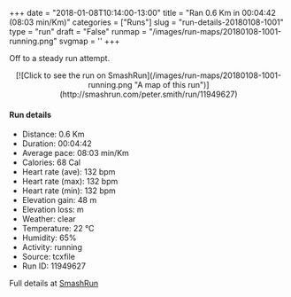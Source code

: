 +++
date = "2018-01-08T10:14:00-13:00"
title = "Ran 0.6 Km in 00:04:42 (08:03 min/Km)"
categories = ["Runs"]
slug = "run-details-20180108-1001"
type = "run"
draft = "False"
runmap = "/images/run-maps/20180108-1001-running.png"
svgmap = '<polyline points="16 0, 21 4, 23 6, 27 12, 31 18, 32 21, 32 27, 32 34, 34 40, 34 44, 35 47, 39 52, 47 60, 50 63, 61 80, 63 83, 69 86, 70 88, 72 90, 75 92, 84 100">'
+++

Off to a steady run attempt. 

<!--more-->

<center>
[![Click to see the run on SmashRun](/images/run-maps/20180108-1001-running.png "A map of this run")](http://smashrun.com/peter.smith/run/11949627)
</center>

#### Run details

* Distance: 0.6 Km
* Duration: 00:04:42
* Average pace: 08:03 min/Km
* Calories: 68 Cal
* Heart rate (ave): 132 bpm
* Heart rate (max): 132 bpm
* Heart rate (min): 132 bpm
* Elevation gain: 48 m
* Elevation loss:  m
* Weather: clear
* Temperature: 22 &deg;C
* Humidity: 65%
* Activity: running
* Source: tcxfile
* Run ID: 11949627

Full details at [SmashRun](http://smashrun.com/peter.smith/run/11949627)